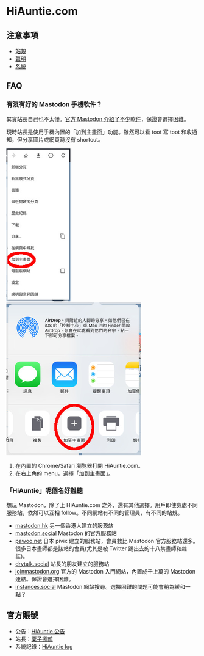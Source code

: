 # HiAuntie.com

## 注意事項

* [站規](rule.md)
* [聲明](declaration.md)
* [系統](system.md)

## FAQ

### 有沒有好的 Mastodon 手機軟件？

其實站長自己也不太懂。[官方 Mastodon 介紹了不少軟件](https://github.com/tootsuite/documentation/blob/master/Using-Mastodon/Apps.md)，保證會選擇困難。

現時站長是使用手機內置的「加到主畫面」功能。雖然可以看 toot 寫 toot 和收通知，但分享圖片或網頁時沒有 shortcut。

![add_home_android](add_home_android.jpg) ![add_home_ios](add_home_ios.jpg)

1. 在內置的 Chrome/Safari 瀏覧器打開 HiAuntie.com。
1. 在右上角的 menu，選擇「加到主畫面」。

### 「HiAuntie」呢個名好難聽

想玩 Mastodon，除了上 HiAuntie.com 之外，還有其他選擇。用戶即使身處不同服務站，依然可以互相 follow。不同網站有不同的管理員，有不同的站規。

* [mastodon.hk](https://mastodon.hk) 另一個香港人建立的服務站
* [mastodon.social](https://mastodon.social) Mastodon 的官方服務站
* [pawoo.net](https://pawoo.net) 日本 pivix 建立的服務站，會員數比 Mastodon 官方服務站還多。很多日本畫師都是該站的會員(尤其是被 Twitter 踢出去的十八禁畫師和雜誌)。
* [drytalk.social](https://drytalk.social) 站長的朋友建立的服務站
* [joinmastodon.org](https://joinmastodon.org/) 官方的 Mastodon 入門網站，內置成千上萬的 Mastodon 連結。保證會選擇困難。
* [instances.social](https://instances.social) Mastodon 網站搜尋。選擇困難的問題可能會稍為緩和一點？

## 官方賬號

* 公告：[HiAuntie 公告](https://hiauntie.com/@HiAuntie)
* 站長：[栗子捌貳](https://hiauntie.com/@luzi82)
* 系統記錄：[HiAuntie log](https://hiauntie.com/@HiAuntieVerbose)
